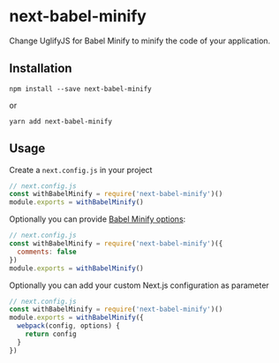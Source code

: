 # next-babel-minify

Change UglifyJS for Babel Minify to minify the code of your application.

## Installation

```
npm install --save next-babel-minify
```

or

```
yarn add next-babel-minify
```

## Usage

Create a `next.config.js` in your project

```js
// next.config.js
const withBabelMinify = require('next-babel-minify')()
module.exports = withBabelMinify()
```

Optionally you can provide [Babel Minify options](https://webpack.js.org/plugins/babel-minify-webpack-plugin/#options):

```js
// next.config.js
const withBabelMinify = require('next-babel-minify')({
  comments: false
})
module.exports = withBabelMinify()
```

Optionally you can add your custom Next.js configuration as parameter

```js
// next.config.js
const withBabelMinify = require('next-babel-minify')()
module.exports = withBabelMinify({
  webpack(config, options) {
    return config
  }
})
```
